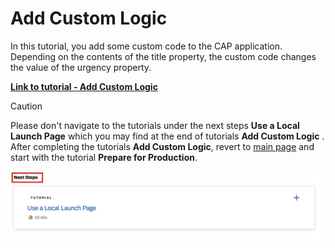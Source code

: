 # Add Custom Logic

In this tutorial, you add some custom code to the CAP application. Depending on the contents of the title property, the custom code changes the value of the urgency property.

[**Link to tutorial - Add Custom Logic**](https://developers.sap.com/tutorials/add-custom-logic.html)

> [!CAUTION]
> Please don't navigate to the tutorials under the next steps **Use a Local Launch Page** which you may find at the end of tutorials **Add Custom Logic** . After completing the tutorials **Add Custom Logic**, revert to [main page](https://github.com/SAP-samples/btp-end-to-end-scenario-use-cases/tree/main/topic3#exercises) and start with the tutorial **Prepare for Production**.

<div align="center">
	<img src="./images/localpage.png" width="900" />
</div>







